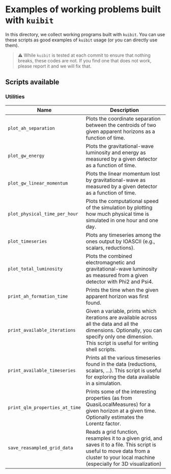 # Examples of working problems built with `kuibit`

In this directory, we collect working programs built with `kuibit`. You can use
these scripts as good examples of ``kuibit`` usage (or you can directly use
them).

> :warning: While `kuibit` is tested at each commit to ensure that nothing
>           breaks, these codes are not. If you find one that does not work,
>           please report it and we will fix that.

## Scripts available

### Utilities

| Name                           | Description                                                                                                                                                                                          |
|--------------------------------|------------------------------------------------------------------------------------------------------------------------------------------------------------------------------------------------------|
| `plot_ah_separation`           | Plots the coordinate separation between the centroids of two given apparent horizons as a function of time.                                                                                          |
| `plot_gw_energy`               | Plots the gravitational-wave luminosity and energy as measured by a given detector as a function of time.                                                                                            |
| `plot_gw_linear_momentum`      | Plots the linear momentum lost by gravitational-wave as measured by a given detector as a function of time.                                                                                          |
| `plot_physical_time_per_hour`  | Plots the computational speed of the simulation by plotting how much physical time is simulated in one hour and one day.                                                                             |
| `plot_timeseries`              | Plots any timeseries among the ones output by IOASCII (e.g., scalars, reductions).                                                                                                                   |
| `plot_total_luminosity`        | Plots the combined electromagnetic and gravitational-wave luminosity as measured from a given detector with Phi2 and Psi4.                                                                           |
| `print_ah_formation_time`      | Prints the time when the given apparent horizon was first found.                                                                                                                                     |
| `print_available_iterations`   | Given a variable, prints which iterations are available across all the data and all the dimensions. Optionally, you can specify only one dimension. This script is useful for writing shell scripts. |
| `print_available_timeseries`   | Prints all the various timeseries found in the data (reductions, scalars, ...). This script is useful for exploring the data available in a simulation.                                              |
| `print_qlm_properties_at_time` | Prints some of the interesting properties (as from QuasiLocalMeasures) for a given horizon at a given time. Optionally estimates the Lorentz factor.                                                 |
| `save_reasampled_grid_data`    | Reads a grid function, resamples it to a given grid, and saves it to a file. This script is useful to move data from a cluster to your local machine (especially for 3D visualization)               |
